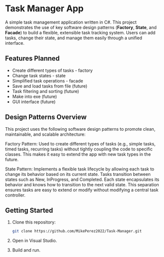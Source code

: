 # Task Manager App

A simple task management application written in C#. This project demonstrates the use of key software design patterns (**Factory**, **State**, and **Facade**) to build a flexible, extensible task tracking system. Users can add tasks, change their state, and manage them easily through a unified interface.

## Features Planned

* Create different types of tasks - factory
* Change task states - state
* Simplified task operations  - facade
* Save and load tasks from file (future)
* Task filtering and sorting (future)
* Make into exe (future)
* GUI interface (future)

## Design Patterns Overview

This project uses the following software design patterns to promote clean, maintainable, and scalable architecture:

Factory Pattern:
Used to create different types of tasks (e.g., simple tasks, timed tasks, recurring tasks) without tightly coupling the code to specific classes. This makes it easy to extend the app with new task types in the future.

State Pattern:
Implements a flexible task lifecycle by allowing each task to change its behavior based on its current state. Tasks transition between states such as New, InProgress, and Completed. Each state encapsulates its behavior and knows how to transition to the next valid state. This separation ensures tasks are easy to extend or modify without modifying a central task controller.

## Getting Started

1. Clone this repository:

   ```bash
   git clone https://github.com/MikePerez2022/Task-Manager.git
   ```

2. Open in Visual Studio.

3. Build and run.

